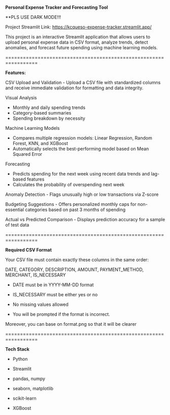 **Personal Expense Tracker and Forecasting Tool**

**PLS USE DARK MODE!!!

Project Streamlit Link: https://kcqueso-expense-tracker.streamlit.app/

This project is an interactive Streamlit application that allows users to upload personal expense data in CSV format, analyze trends, detect anomalies, and forecast future spending using machine learning models.

=================================================================

**Features:**

CSV Upload and Validation - Upload a CSV file with standardized columns and receive immediate validation for formatting and data integrity.

Visual Analysis
  - Monthly and daily spending trends
  - Category-based summaries
  - Spending breakdown by necessity

Machine Learning Models
  - Compares multiple regression models: Linear Regression, Random Forest, KNN, and XGBoost
  - Automatically selects the best-performing model based on Mean Squared Error

Forecasting
  - Predicts spending for the next week using recent data trends and lag-based features
  - Calculates the probability of overspending next week

Anomaly Detection - Flags unusually high or low transactions via Z-score 

Budgeting Suggestions - Offers personalized monthly caps for non-essential categories based on past 3 months of spending

Actual vs Predicted Comparison - Displays prediction accuracy for a sample of test data

=================================================================

**Required CSV Format**

Your CSV file must contain exactly these columns in the same order:

DATE, CATEGORY, DESCRIPTION, AMOUNT, PAYMENT_METHOD, MERCHANT, IS_NECESSARY

  - DATE must be in YYYY-MM-DD format

  - IS_NECESSARY must be either yes or no
  
  - No missing values allowed
  
  - You will be prompted if the format is incorrect.

Moreover, you can base on format.png so that it will be clearer

=================================================================

**Tech Stack**
  - Python
  
  - Streamlit
  
  - pandas, numpy
  
  - seaborn, matplotlib
  
  - scikit-learn
  
  - XGBoost
